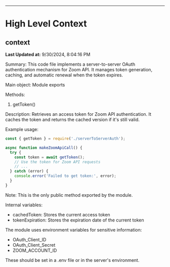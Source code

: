 

---
# High Level Context
## context
**Last Updated at:** 9/30/2024, 8:04:16 PM

Summary:
This code file implements a server-to-server OAuth authentication mechanism for Zoom API. It manages token generation, caching, and automatic renewal when the token expires.

Main object: Module exports

Methods:

1. getToken()

Description: Retrieves an access token for Zoom API authentication. It caches the token and returns the cached version if it's still valid.

Example usage:
```javascript
const { getToken } = require('./serverToServerAuth');

async function makeZoomApiCall() {
  try {
    const token = await getToken();
    // Use the token for Zoom API requests
    // ...
  } catch (error) {
    console.error('Failed to get token:', error);
  }
}
```

Note: This is the only public method exported by the module.

Internal variables:

- cachedToken: Stores the current access token
- tokenExpiration: Stores the expiration date of the current token

The module uses environment variables for sensitive information:
- OAuth_Client_ID
- OAuth_Client_Secret
- ZOOM_ACCOUNT_ID

These should be set in a .env file or in the server's environment.
